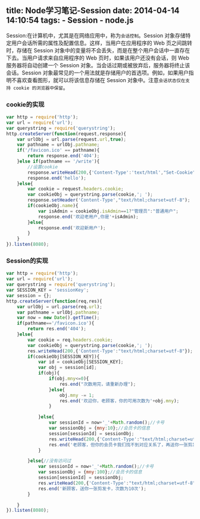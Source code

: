 title: Node学习笔记-Session
date: 2014-04-14 14:10:54
tags:
	- Session
	- node.js
---
Session:在计算机中，尤其是在网络应用中，称为`会话控制`。Session 对象存储特定用户会话所需的属性及配置信息。这样，当用户在应用程序的 Web 页之间跳转时，存储在 Session 对象中的变量将不会丢失，而是在整个用户会话中一直存在下去。当用户请求来自应用程序的 Web 页时，如果该用户还没有会话，则 Web 服务器将自动创建一个 Session 对象。当会话过期或被放弃后，服务器将终止该会话。Session 对象最常见的一个用法就是存储用户的首选项。例如，如果用户指明不喜欢查看图形，就可以将该信息存储在 Session 对象中。注意`会话状态仅在支持 cookie 的浏览器中保留`。

<!-- more -->

### cookie的实现
```javascript
var http = require('http');
var url = require('url');
var querystring = require('querystring');
http.createServer(function(request,response){
    var urlObj = url.parse(request.url,true);
    var pathname = urlObj.pathname;
    if('/favicon.ico' == pathname){
        return response.end('404');
    }else if(pathname == '/write'){
		//设置cookie
        response.writeHead(200,{'Content-Type':'text/html',"Set-Cookie":["name=abc","isAdmin=0"]});
        response.end('hello');
    }else{
        var cookie = request.headers.cookie;
        var cookieObj = querystring.parse(cookie,'; ');
        response.setHeader('Content-Type',"text/html;charset=utf-8");
        if(cookieObj.name){
            var isAdmin = cookieObj.isAdmin==1?"管理员":"普通用户";
            response.end('欢迎老用户,你是'+isAdmin);
        }else{
            response.end('欢迎新用户');
        }
    }
}).listen(8080);
```

### Session的实现
```javascript
var http = require('http');
var url = require('url');
var querystring = require('querystring');
var SESSION_KEY = 'sessionKey';
var session = {};
http.createServer(function(req,res){
    var urlObj = url.parse(req.url);
    var pathname = urlObj.pathname;
    var now = new Date().getTime();
    if(pathname=='/favicon.ico'){
        return res.end('404');
    }else{
        var cookie = req.headers.cookie;
        var cookieObj = querystring.parse(cookie,'; ');
        res.writeHead(200,{'Content-Type':"text/html;charset=utf-8"});
        if(cookieObj[SESSION_KEY]){
            var id = cookieObj[SESSION_KEY];
            var obj = session[id];
            if(obj){
                if(obj.mny<=0){
                    res.end("次数用完，请重新办理");
                }else{
                    obj.mny -= 1;
                    res.end('欢迎你，老顾客，你的可用次数为'+obj.mny);
                }

            }else{
                var sessionId = now+'_'+Math.random();//卡号
                var sessionObj = {mny:10};//会员卡的信息
                session[sessionId] = sessionObj;
                res.writeHead(200,{'Content-Type':"text/html;charset=utf-8","Set-Cookie":SESSION_KEY+'='+sessionId});
                res.end('老顾客，但你的会员卡我们找不到对应关系了，再送你一张剪发卡，次数为10次');
            }

        }else{//没有访问过
            var sessionId = now+'_'+Math.random();//卡号
            var sessionObj = {mny:100};//会员卡的信息
            session[sessionId] = sessionObj;
            res.writeHead(200,{'Content-Type':"text/html;charset=utf-8","Set-Cookie":SESSION_KEY+'='+sessionId});
            res.end('新顾客，送你一张剪发卡，次数为10次');
        }

    }
}).listen(8080);
```